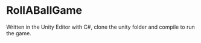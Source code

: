 # RollABallGame

Written in the Unity Editor with C#, clone the unity folder and compile to run the game.
